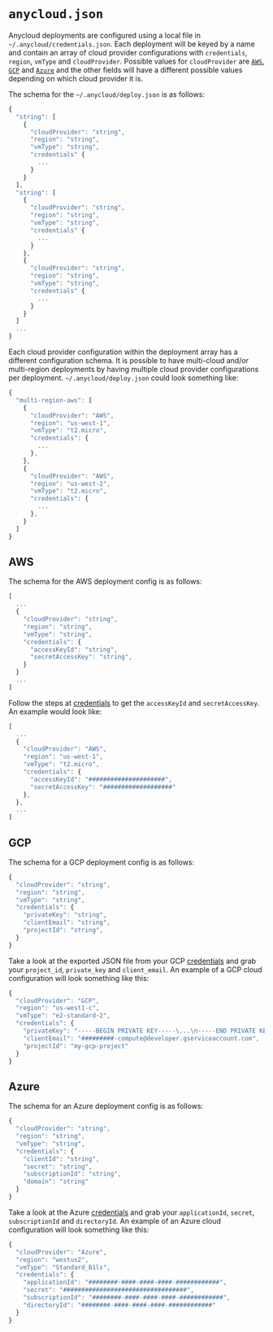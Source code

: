 # `anycloud.json`

Anycloud deployments are configured using a local file in `~/.anycloud/credentials.json`. Each deployment will be keyed by a name and contain an array of cloud provider configurations with `credentials`, `region`, `vmType` and `cloudProvider`. Possible values for `cloudProvider` are [`AWS`](start.md#aws), [`GCP`](start.md#gcp) and [`Azure`](start.md#azure) and the other fields will have a different possible values depending on which cloud provider it is.

The schema for the `~/.anycloud/deploy.json` is as follows:

```javascript
{
  "string": [
    {
      "cloudProvider": "string",
      "region": "string",
      "vmType": "string",
      "credentials" {
        ...
      }
    }
  ],
  "string": [
    {
      "cloudProvider": "string",
      "region": "string",
      "vmType": "string",
      "credentials" {
        ...
      }
    },
    {
      "cloudProvider": "string",
      "region": "string",
      "vmType": "string",
      "credentials" {
        ...
      }
    }
  ]
  ...
}
```

Each cloud provider configuration within the deployment array has a different configuration schema. It is possible to have multi-cloud and/or multi-region deployments by having multiple cloud provider configurations per deployment. `~/.anycloud/deploy.json` could look something like:

```javascript
{
  "multi-region-aws": [
    {
      "cloudProvider": "AWS",
      "region": "us-west-1",
      "vmType": "t2.micro",
      "credentials": {
        ...
      },
    },
    {
      "cloudProvider": "AWS",
      "region": "us-west-2",
      "vmType": "t2.micro",
      "credentials": {
        ...
      },
    }
  ]
}
```

## AWS

The schema for the AWS deployment config is as follows:

```javascript
[
  ...
  {
    "cloudProvider": "string",
    "region": "string",
    "vmType": "string",
    "credentials": {
      "accessKeyId": "string",
      "secretAccessKey": "string",
    }
  }
  ...
]
```

Follow the steps at [credentials](credentials.md#aws) to get the `accessKeyId` and `secretAccessKey`. An example would look like:

```javascript
[
  ...
  {
    "cloudProvider": "AWS",
    "region": "us-west-1",
    "vmType": "t2.micro",
    "credentials": {
      "accessKeyId": "#####################",
      "secretAccessKey": "###################"
    },
  },
  ...
]
```

## GCP

The schema for a GCP deployment config is as follows:

```javascript
{
  "cloudProvider": "string",
  "region": "string",
  "vmType": "string",
  "credentials": {
    "privateKey": "string",
    "clientEmail": "string",
    "projectId": "string",
  }
}
```

Take a look at the exported JSON file from your GCP [credentials](credentials.md#gcp) and grab your `project_id`, `private_key` and `client_email`. An example of a GCP cloud configuration will look something like this:

```javascript
{
  "cloudProvider": "GCP",
  "region": "us-west1-c",
  "vmType": "e2-standard-2",
  "credentials": {
    "privateKey": "-----BEGIN PRIVATE KEY-----\...\n-----END PRIVATE KEY-----\n",
    "clientEmail": "#########-compute@developer.gserviceaccount.com",
    "projectId": "my-gcp-project"
  }
}
```

## Azure

The schema for an Azure deployment config is as follows:

```javascript
{
  "cloudProvider": "string",
  "region": "string",
  "vmType": "string",
  "credentials": {
    "clientId": "string",
    "secret": "string",
    "subscriptionId": "string",
    "domain": "string"
  }
}
```

Take a look at the Azure [credentials](credentials.md#azure) and grab your `applicationId`, `secret`, `subscriptionId` and `directoryId`. An example of an Azure cloud configuration will look something like this:

```javascript
{
  "cloudProvider": "Azure",
  "region": "westus2",
  "vmType": "Standard_B1ls",
  "credentials": {
    "applicationId": "########-####-####-####-############",
    "secret": "##################################",
    "subscriptionId": "########-####-####-####-############",
    "directoryId": "########-####-####-####-############"
  }
}
```
